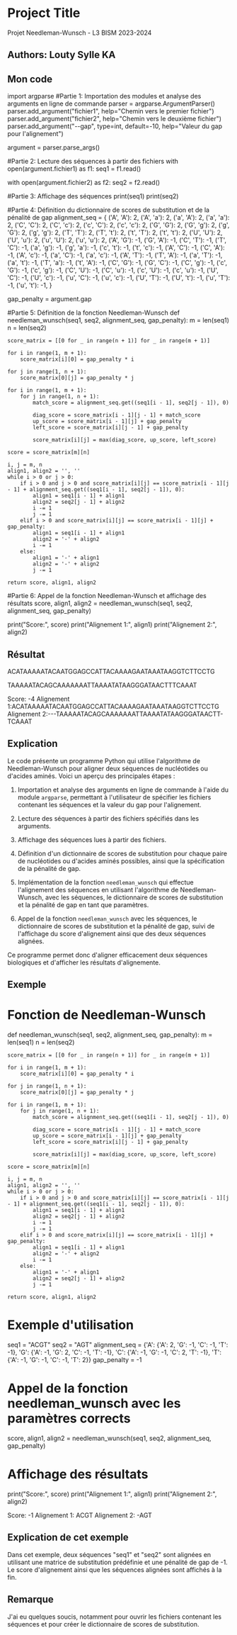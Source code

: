 
# Project Title
Projet Needleman-Wunsch - L3 BISM 2023-2024


## Authors:  Louty Sylle KA 

## Mon code

import argparse
#Partie 1: Importation des modules et analyse des arguments en ligne de commande
parser = argparse.ArgumentParser()
parser.add_argument("fichier1", help="Chemin vers le premier fichier")
parser.add_argument("fichier2", help="Chemin vers le deuxième fichier")
parser.add_argument("--gap", type=int, default=-10, help="Valeur du gap pour l'alignement")

argument = parser.parse_args()

#Partie 2: Lecture des séquences à partir des fichiers
with open(argument.fichier1) as f1:
    seq1 = f1.read()

with open(argument.fichier2) as f2:
    seq2 = f2.read()

#Partie 3: Affichage des séquences
print(seq1)
print(seq2)

#Partie 4: Définition du dictionnaire de scores de substitution et de la pénalité de gap
alignment_seq = {
    ('A', 'A'): 2, ('A', 'a'): 2, ('a', 'A'): 2, ('a', 'a'): 2,
    ('C', 'C'): 2, ('C', 'c'): 2, ('c', 'C'): 2, ('c', 'c'): 2,
    ('G', 'G'): 2, ('G', 'g'): 2, ('g', 'G'): 2, ('g', 'g'): 2,
    ('T', 'T'): 2, ('T', 't'): 2, ('t', 'T'): 2, ('t', 't'): 2,
    ('U', 'U'): 2, ('U', 'u'): 2, ('u', 'U'): 2, ('u', 'u'): 2,
    ('A', 'G'): -1, ('G', 'A'): -1, ('C', 'T'): -1, ('T', 'C'): -1,
    ('a', 'g'): -1, ('g', 'a'): -1, ('c', 't'): -1, ('t', 'c'): -1,
    ('A', 'C'): -1, ('C', 'A'): -1, ('A', 'c'): -1, ('a', 'C'): -1, ('a', 'c'): -1,
    ('A', 'T'): -1, ('T', 'A'): -1, ('a', 'T'): -1, ('a', 't'): -1, ('T', 'a'): -1, ('t', 'A'): -1,
    ('C', 'G'): -1, ('G', 'C'): -1, ('C', 'g'): -1, ('c', 'G'): -1, ('c', 'g'): -1,
    ('C', 'U'): -1, ('C', 'u'): -1, ('c', 'U'): -1, ('c', 'u'): -1,
    ('U', 'C'): -1, ('U', 'c'): -1, ('u', 'C'): -1, ('u', 'c'): -1,
    ('U', 'T'): -1, ('U', 't'): -1, ('u', 'T'): -1, ('u', 't'): -1,
}

gap_penalty = argument.gap

#Partie 5: Définition de la fonction Needleman-Wunsch
def needleman_wunsch(seq1, seq2, alignment_seq, gap_penalty):
    m = len(seq1)
    n = len(seq2)

    score_matrix = [[0 for _ in range(n + 1)] for _ in range(m + 1)]

    for i in range(1, m + 1):
        score_matrix[i][0] = gap_penalty * i

    for j in range(1, n + 1):
        score_matrix[0][j] = gap_penalty * j

    for i in range(1, m + 1):
        for j in range(1, n + 1):
            match_score = alignment_seq.get((seq1[i - 1], seq2[j - 1]), 0)

            diag_score = score_matrix[i - 1][j - 1] + match_score
            up_score = score_matrix[i - 1][j] + gap_penalty
            left_score = score_matrix[i][j - 1] + gap_penalty

            score_matrix[i][j] = max(diag_score, up_score, left_score)

    score = score_matrix[m][n]

    i, j = m, n
    align1, align2 = '', ''
    while i > 0 or j > 0:
        if i > 0 and j > 0 and score_matrix[i][j] == score_matrix[i - 1][j - 1] + alignment_seq.get((seq1[i - 1], seq2[j - 1]), 0):
            align1 = seq1[i - 1] + align1
            align2 = seq2[j - 1] + align2
            i -= 1
            j -= 1
        elif i > 0 and score_matrix[i][j] == score_matrix[i - 1][j] + gap_penalty:
            align1 = seq1[i - 1] + align1
            align2 = '-' + align2
            i -= 1
        else:
            align1 = '-' + align1
            align2 = '-' + align2
            j -= 1

    return score, align1, align2

#Partie 6: Appel de la fonction Needleman-Wunsch et affichage des résultats
score, align1, align2 = needleman_wunsch(seq1, seq2, alignment_seq, gap_penalty)

print("Score:", score)
print("Alignement 1:", align1)
print("Alignement 2:", align2)

## Résultat

ACATAAAAATACAATGGAGCCATTACAAAAGAATAAATAAGGTCTTCCTG

TAAAAATACAGCAAAAAAATTAAAATATAAGGGATAACTTTCAAAT


Score: -4
Alignement 1:ACATAAAAATACAATGGAGCCATTACAAAAGAATAAATAAGGTCTTCCTG
Alignement 2:---TAAAAATACAGCAAAAAAATTAAAATATAAGGGATAACTT-TCAAAT


##  Explication

Le code présente un programme Python qui utilise l'algorithme de Needleman-Wunsch pour aligner deux séquences de nucléotides ou d'acides aminés. Voici un aperçu des principales étapes :

1. Importation et analyse des arguments en ligne de commande à l'aide du module `argparse`, permettant à l'utilisateur de spécifier les fichiers contenant les séquences et la valeur du gap pour l'alignement.

2. Lecture des séquences à partir des fichiers spécifiés dans les arguments.

3. Affichage des séquences lues à partir des fichiers.

4. Définition d'un dictionnaire de scores de substitution pour chaque paire de nucléotides ou d'acides aminés possibles, ainsi que la spécification de la pénalité de gap.

5. Implémentation de la fonction `needleman_wunsch` qui effectue l'alignement des séquences en utilisant l'algorithme de Needleman-Wunsch, avec les séquences, le dictionnaire de scores de substitution et la pénalité de gap en tant que paramètres.

6. Appel de la fonction `needleman_wunsch` avec les séquences, le dictionnaire de scores de substitution et la pénalité de gap, suivi de l'affichage du score d'alignement ainsi que des deux séquences alignées.

Ce programme permet donc d'aligner efficacement deux séquences biologiques et d'afficher les résultats d'alignemente.


## Exemple

# Fonction de Needleman-Wunsch

def needleman_wunsch(seq1, seq2, alignment_seq, gap_penalty):
    m = len(seq1)
    n = len(seq2)

    score_matrix = [[0 for _ in range(n + 1)] for _ in range(m + 1)]

    for i in range(1, m + 1):
        score_matrix[i][0] = gap_penalty * i

    for j in range(1, n + 1):
        score_matrix[0][j] = gap_penalty * j

    for i in range(1, m + 1):
        for j in range(1, n + 1):
            match_score = alignment_seq.get((seq1[i - 1], seq2[j - 1]), 0)

            diag_score = score_matrix[i - 1][j - 1] + match_score
            up_score = score_matrix[i - 1][j] + gap_penalty
            left_score = score_matrix[i][j - 1] + gap_penalty

            score_matrix[i][j] = max(diag_score, up_score, left_score)

    score = score_matrix[m][n]

    i, j = m, n
    align1, align2 = '', ''
    while i > 0 or j > 0:
        if i > 0 and j > 0 and score_matrix[i][j] == score_matrix[i - 1][j - 1] + alignment_seq.get((seq1[i - 1], seq2[j - 1]), 0):
            align1 = seq1[i - 1] + align1
            align2 = seq2[j - 1] + align2
            i -= 1
            j -= 1
        elif i > 0 and score_matrix[i][j] == score_matrix[i - 1][j] + gap_penalty:
            align1 = seq1[i - 1] + align1
            align2 = '-' + align2
            i -= 1
        else:
            align1 = '-' + align1
            align2 = seq2[j - 1] + align2
            j -= 1

    return score, align1, align2

# Exemple d'utilisation
seq1 = "ACGT"
seq2 = "AGT"
alignment_seq = {'A': {'A': 2, 'G': -1, 'C': -1, 'T': -1},
                 'G': {'A': -1, 'G': 2, 'C': -1, 'T': -1},
                 'C': {'A': -1, 'G': -1, 'C': 2, 'T': -1},
                 'T': {'A': -1, 'G': -1, 'C': -1, 'T': 2}}
gap_penalty = -1

# Appel de la fonction needleman_wunsch avec les paramètres corrects
score, align1, align2 = needleman_wunsch(seq1, seq2, alignment_seq, gap_penalty)

# Affichage des résultats
print("Score:", score)
print("Alignement 1:", align1)
print("Alignement 2:", align2)


Score: -1
Alignement 1: ACGT
Alignement 2: -AGT


## Explication de cet exemple

Dans cet exemple, deux séquences "seq1" et "seq2" sont alignées en utilisant une matrice de substitution prédéfinie et une pénalité de gap de -1. Le score d'alignement ainsi que les séquences alignées sont affichés à la fin.



## Remarque

J'ai eu quelques soucis, notamment pour ouvrir les fichiers contenant les séquences et pour créer le dictionnaire de scores de substitution.
